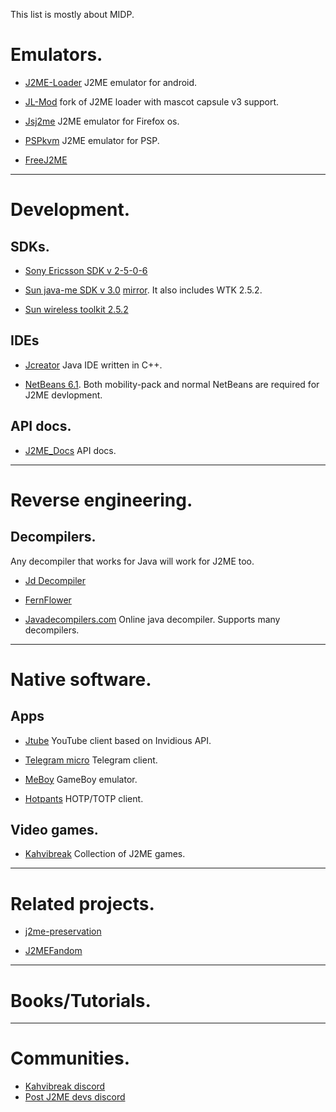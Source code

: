 This list is mostly about MIDP.

# Emulators.

* [J2ME-Loader](https://github.com/nikita36078/J2ME-Loader) J2ME emulator for android.

* [JL-Mod](https://github.com/woesss/JL-Mod) fork of J2ME loader  with mascot capsule v3 support.

* [Jsj2me](https://github.com/szatkus/js2me) J2ME emulator for Firefox os.

* [PSPkvm](https://sourceforge.net/projects/pspkvm/) J2ME emulator for PSP.

* [FreeJ2ME](https://github.com/hex007/freej2me)


***

# Development.

## SDKs.

* [Sony Ericsson SDK v 2-5-0-6](https://archive.org/details/semc_java_me_cldc_sdk.2-5-0-6)

* [Sun java-me SDK v  3.0](https://www.oracle.com/java/technologies/javame-sdk/java-me-sdk-v30.html)  [mirror](https://archive.org/details/sun_java_me_sdk-3_0-win). It also includes WTK 2.5.2.


* [Sun wireless toolkit 2.5.2](https://www.oracle.com/java/technologies/java-archive-downloads-javame-downloads.html#sun_java_wireless_toolkit-2.5.2_01)


## IDEs

*  [Jcreator](https://en.m.wikipedia.org/wiki/JCreator) Java IDE written in C++.

* [NetBeans 6.1](https://archive.org/download/netbeans-olds/6.1/). Both mobility-pack and normal NetBeans are required for  J2ME devlopment.


## API docs.

* [J2ME_Docs](https://nikita36078.github.io/J2ME_Docs) API docs.

***

# Reverse engineering.

## Decompilers.

Any decompiler that works for Java will work for J2ME too.

*  [Jd Decompiler](https://java-decompiler.github.io)

* [FernFlower](https://github.com/fesh0r/fernflower)

* [Javadecompilers.com](https://www.javadecompilers.com) Online java decompiler. Supports many decompilers.

***

# Native software.

## Apps

*  [Jtube](https://github.com/shinovon/JTube) YouTube client based on Invidious API.

* [Telegram micro](https://github.com/faissaloo/telegram-micro) Telegram client.

* [MeBoy](http://arktos.se/meboy) GameBoy emulator.

* [Hotpants](https://github.com/baumschubser/hotpants/) HOTP/TOTP client.


## Video games.

* [Kahvibreak](https://bluemaxima.org/kahvibreak) Collection of J2ME games.

***

# Related projects.

* [j2me-preservation](https://github.com/j2me-preservation/j2me-preservation)

* [J2MEFandom](j2me.fandom.com/wiki/development_tools)

***

# Books/Tutorials.



***

# Communities.
 
* [Kahvibreak discord](https://discord.gg/8TgbHAG)
* [Post J2ME devs discord](https://discord.gg/MszXTsqaKG)
